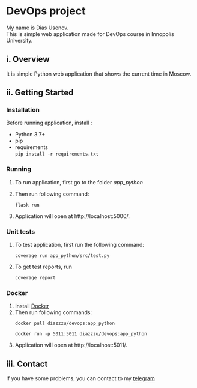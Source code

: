 # DevOps project
My name is Dias Usenov.  
This is simple web application made for DevOps course in Innopolis University.

## i. Overview
It is simple Python web application that shows the current time in Moscow.

## ii. Getting Started 
### Installation 
Before running application, install :
* Python 3.7+
* pip
* requirements   
 ```pip install -r requirements.txt```

### Running
1. To run application, first go to the folder *app_python*
2. Then run following command:
    ```
    flask run
    ```  

3. Application will open at http://localhost:5000/.

### Unit tests
1. To test application, first run the following command:
    ```
    coverage run app_python/src/test.py
    ```
2. To get test reports, run
    ```
    coverage report
    ```

### Docker
1. Install [Docker](https://docs.docker.com/engine/install/)
2. Then run following commands:
    ```
    docker pull diazzzu/devops:app_python
    ```
    ```
    docker run -p 5011:5011 diazzzu/devops:app_python
    ```
3. Application will open at http://localhost:5011/.

## iii. Contact
If you have some problems, you can contact to my [telegram](https://t.me/dionyusus)
